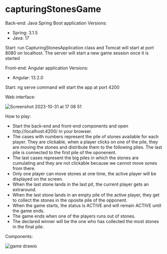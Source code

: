 # capturingStonesGame 

Back-end: Java Spring Boot application
Versions: 
* Spring: 3.1.5
* Java: 17

  
Start: run CapturingStonesApplication class and Tomcat will start at port 8080 on localhost. The server will start a new game session once it is started

Front-end: Angular application
Versions:
* Angular: 13.2.0

  
Start: ng serve command will start the app at port 4200

Web interface:

![Screenshot 2023-10-31 at 17 08 51](https://github.com/camelia9/capturingStonesGame/assets/17930848/ae2bebab-3ed4-46e3-9074-027e1c3dc816)

How to play:
* Start the back-end and front-end components and open http://localhost:4200/ in your browser.
* The cases with numbers represent the pile of stones available for each player. They are clickable, when a player clicks on one of the pile, they are moving the stones and distribute them to the following plies. The last pile is connected to the first pile of the oponenent.
* The last cases represent the big piles in which the stones are cumulating and they are not clickable because we cannot move sones from there.
* Only one player can move stones at one time, the active player will be displayed on the screen.
* When the last stone lands in the last pit, the current player gets an extraround.
*  When the last stone lands in an empty pile of the active player, they get to collect the stones in the oposite pile of the opponent.
* When the game starts, the status is ACTIVE and will remain ACTIVE until the game ends.
* The game ends when one of the players runs out of stones.
* The declared winner will be the one who has collected the most stones in the final pile.

Components:

![game drawio](https://github.com/camelia9/capturingStonesGame/assets/17930848/07219c65-a849-4adf-bbb0-e02f6714715d)
